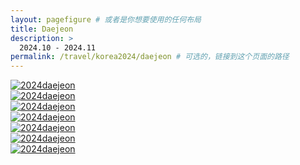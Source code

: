 ```yaml
---
layout: pagefigure # 或者是你想要使用的任何布局
title: Daejeon
description: >
  2024.10 - 2024.11
permalink: /travel/korea2024/daejeon # 可选的，链接到这个页面的路径
---
```


<div class="figure-grid">
<div class="figure-grid-sizer"></div>
<div class="figure-grid-item">
        <a href="https://hobbyfigure.rayleigh-lin.top/2024daejeon/_RAY8396.webp" data-lightbox="roadtrip" class="image-link">
        <img class="lozad" 
             data-src="https://hobbyfigure.rayleigh-lin.top/2024daejeonc/_RAY8396.webp"
             alt="2024daejeon"/>
        </a>
</div>
<div class="figure-grid-item">
        <a href="https://hobbyfigure.rayleigh-lin.top/2024daejeon/_RAY8410.webp" data-lightbox="roadtrip" class="image-link">
        <img class="lozad" 
             data-src="https://hobbyfigure.rayleigh-lin.top/2024daejeonc/_RAY8410.webp"
             alt="2024daejeon"/>
        </a>
</div>
<div class="figure-grid-item">
        <a href="https://hobbyfigure.rayleigh-lin.top/2024daejeon/_RAY8417.webp" data-lightbox="roadtrip" class="image-link">
        <img class="lozad" 
             data-src="https://hobbyfigure.rayleigh-lin.top/2024daejeonc/_RAY8417.webp"
             alt="2024daejeon"/>
        </a>
</div>
<div class="figure-grid-item">
        <a href="https://hobbyfigure.rayleigh-lin.top/2024daejeon/_RAY8435.webp" data-lightbox="roadtrip" class="image-link">
        <img class="lozad" 
             data-src="https://hobbyfigure.rayleigh-lin.top/2024daejeonc/_RAY8435.webp"
             alt="2024daejeon"/>
        </a>
</div>
<div class="figure-grid-item">
        <a href="https://hobbyfigure.rayleigh-lin.top/2024daejeon/_RAY9366.webp" data-lightbox="roadtrip" class="image-link">
        <img class="lozad" 
             data-src="https://hobbyfigure.rayleigh-lin.top/2024daejeonc/_RAY9366.webp"
             alt="2024daejeon"/>
        </a>
</div>
<div class="figure-grid-item">
        <a href="https://hobbyfigure.rayleigh-lin.top/2024daejeon/_RAY9375.webp" data-lightbox="roadtrip" class="image-link">
        <img class="lozad" 
             data-src="https://hobbyfigure.rayleigh-lin.top/2024daejeonc/_RAY9375.webp"
             alt="2024daejeon"/>
        </a>
</div>
<div class="figure-grid-item">
        <a href="https://hobbyfigure.rayleigh-lin.top/2024daejeon/_RAY9406.webp" data-lightbox="roadtrip" class="image-link">
        <img class="lozad" 
             data-src="https://hobbyfigure.rayleigh-lin.top/2024daejeonc/_RAY9406.webp"
             alt="2024daejeon"/>
        </a>
</div> 
</div>
